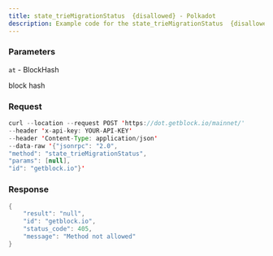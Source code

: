 ```yaml
---
title: state_trieMigrationStatus  {disallowed} - Polkadot
description: Example code for the state_trieMigrationStatus  {disallowed} json-rpc method. Сomplete guide on how to use state_trieMigrationStatus  {disallowed} json-rpc in GetBlock.io Web3 documentation.
---
```


### Parameters


`at` - BlockHash

block hash

### Request

``` java
curl --location --request POST 'https://dot.getblock.io/mainnet/' 
--header 'x-api-key: YOUR-API-KEY' 
--header 'Content-Type: application/json' 
--data-raw '{"jsonrpc": "2.0",
"method": "state_trieMigrationStatus",
"params": [null],
"id": "getblock.io"}'
```

###  Response

``` java
{
    "result": "null",
    "id": "getblock.io",
    "status_code": 405,
    "message": "Method not allowed"
}
```

